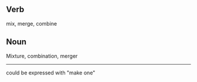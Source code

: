 Verb
-----

mix, merge, combine

Noun
---
Mixture, combination, merger

----

could be expressed with "make one"